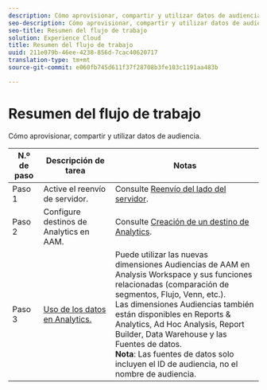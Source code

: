 ```yaml
---
description: Cómo aprovisionar, compartir y utilizar datos de audiencia.
seo-description: Cómo aprovisionar, compartir y utilizar datos de audiencia.
seo-title: Resumen del flujo de trabajo
solution: Experience Cloud
title: Resumen del flujo de trabajo
uuid: 211e079b-46ee-4238-856d-7cac40620717
translation-type: tm+mt
source-git-commit: e060fb745d611f37f28708b3fe103c1191aa483b

---
```



# Resumen del flujo de trabajo

Cómo aprovisionar, compartir y utilizar datos de audiencia.

| N.º de paso | Descripción de tarea | Notas |
|--- |--- |--- |
| Paso 1 | Active el reenvío de servidor. | Consulte [Reenvío del lado del servidor](/help/admin/admin/c-server-side-forwarding/ssf.md). |
| Paso 2 | Configure destinos de Analytics en AAM. | Consulte [Creación de un destino de Analytics](https://marketing.adobe.com/resources/help/en_US/aam/create-analytics-destination.html). |
| Paso 3 | [Uso de los datos en Analytics.](../../../integrate/c-audience-analytics/c-workflow/use-audience-data-analytics.md#concept_369266B9010947D59E5479547F1DCB8B) | Puede utilizar las nuevas dimensiones Audiencias de AAM en Analysis Workspace y sus funciones relacionadas (comparación de segmentos, Flujo, Venn, etc.). <br>Las dimensiones Audiencias también están disponibles en Reports &amp; Analytics, Ad Hoc Analysis, Report Builder, Data Warehouse y las Fuentes de datos. <br>**Nota**:  Las fuentes de datos solo incluyen el ID de audiencia, no el nombre de audiencia. |
